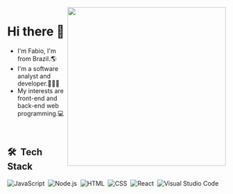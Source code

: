 <img src="https://github.com/abhisheknaiidu/abhisheknaiidu/blob/master/code.gif" min-width="365px" max-width="365px" width="365px" align="right" alt="">

<div align="left">
<h1> Hi there 👋</h1>
  
  - I'm Fabio, I'm from Brazil.🌎
  - I'm a software analyst and developer.👨🏻‍🎓
  - My interests are front-end and back-end web programming.💻
  
  <br>
  
 ## 🛠 &nbsp;Tech Stack

![JavaScript](https://img.shields.io/badge/-JavaScript-05122A?style=flat&logo=javascript)&nbsp;
![Node.js](https://img.shields.io/badge/-Node.js-05122A?style=flat&logo=node.js)&nbsp;
![HTML](https://img.shields.io/badge/-HTML-05122A?style=flat&logo=HTML5)&nbsp;
![CSS](https://img.shields.io/badge/-CSS-05122A?style=flat&logo=CSS3&logoColor=1572B6)&nbsp;
![React](https://img.shields.io/badge/-React-05122A?style=flat&logo=react)&nbsp;
![Visual Studio Code](https://img.shields.io/badge/-Visual%20Studio%20Code-05122A?style=flat&logo=visual-studio-code&logoColor=007ACC)&nbsp;
